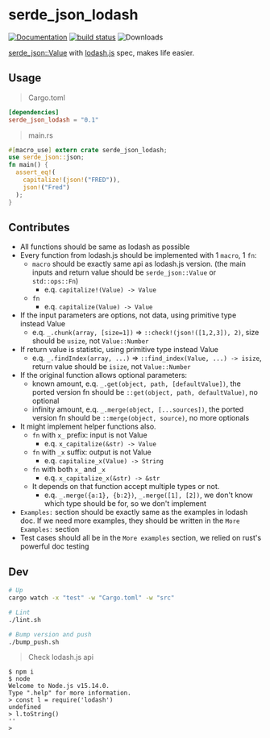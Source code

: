 # serde_json_lodash

[![Documentation](https://img.shields.io/crates/v/serde_json_lodash?label=latest)](https://docs.rs/serde_json_lodash)
[![build status](https://github.com/up9cloud/serde_json_lodash/workflows/CI/badge.svg?branch=main&event=push)](https://github.com/up9cloud/serde_json_lodash/actions)
![Downloads](https://img.shields.io/crates/d/serde_json_lodash.svg)

[serde_json::Value](https://docs.serde.rs/serde_json/value/enum.Value.html) with [lodash.js](https://github.com/lodash/lodash) spec, makes life easier.

## Usage

> Cargo.toml

```toml
[dependencies]
serde_json_lodash = "0.1"
```

> main.rs

```rust
#[macro_use] extern crate serde_json_lodash;
use serde_json::json;
fn main() {
  assert_eq!(
    capitalize!(json!("FRED")),
    json!("Fred")
  );
}
```

## Contributes

- All functions should be same as lodash as possible
- Every function from lodash.js should be implemented with 1 `macro`, 1 `fn`:
  - `macro` should be exactly same api as lodash.js version. (the main inputs and return value should be `serde_json::Value` or `std::ops::Fn`)
    - e.q. `capitalize!(Value) -> Value`
  - `fn`
    - e.q. `capitalize(Value) -> Value`
- If the input parameters are options, not data, using primitive type instead Value
  - e.q. `_.chunk(array, [size=1])` => `::check!(json!([1,2,3]), 2)`, size should be `usize`, not `Value::Number`
- If return value is statistic, using primitive type instead Value
  - e.q. `_.findIndex(array, ...)` => `::find_index(Value, ...) -> isize`, return value should be `isize`, not `Value::Number`
- If the original function allows optional parameters:
  - known amount, e.q. `_.get(object, path, [defaultValue])`, the ported version fn should be `::get(object, path, defaultValue)`, no optional
  - infinity amount, e.q. `_.merge(object, [...sources])`, the ported version fn should be `::merge(object, source)`, no more optionals
- It might implement helper functions also.
  - `fn` with `x_` prefix: input is not Value
    - e.q. `x_capitalize(&str) -> Value`
  - `fn` with `_x` suffix: output is not Value
    - e.q. `capitalize_x(Value) -> String`
  - `fn` with both `x_` and `_x`
    - e.q. `x_capitalize_x(&str) -> &str`
  - It depends on that function accept multiple types or not.
    - e.q. `_.merge({a:1}, {b:2})`, `_.merge([1], [2])`, we don't know which type should be for, so we don't implement
- `Examples:` section should be exactly same as the examples in lodash doc. If we need more examples, they should be written in the `More Examples:` section
- Test cases should all be in the `More examples` section, we relied on rust's powerful doc testing

## Dev

```bash
# Up
cargo watch -x "test" -w "Cargo.toml" -w "src"

# Lint
./lint.sh

# Bump version and push
./bump_push.sh
```

> Check lodash.js api

```console
$ npm i
$ node
Welcome to Node.js v15.14.0.
Type ".help" for more information.
> const l = require('lodash')
undefined
> l.toString()
''
>
```
